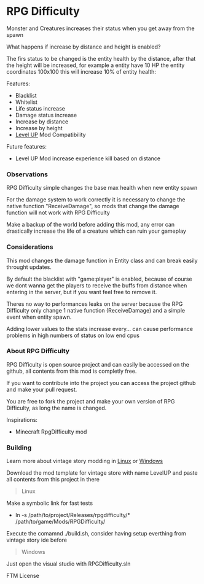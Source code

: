# RPG Difficulty
Monster and Creatures increases their status when you get away from the spawn

What happens if increase by distance and height is enabled?

The firs status to be changed is the entity health by the distance, after that the height will be increased, for example a entity have 10 HP the entity coordinates 100x100 this will increase 10% of entity health:

Features:
- Blacklist
- Whitelist
- Life status increase
- Damage status increase
- Increase by distance
- Increase by height
- [Level UP](https://mods.vintagestory.at/levelup) Mod Compatibility

Future features:
- Level UP Mod increase experience kill based on distance

### Observations
RPG Difficulty simple changes the base max health when new entity spawn

For the damage system to work correctly it is necessary to change the native function "ReceiveDamage", so mods that change the damage function will not work with RPG Difficulty

Make a backup of the world before adding this mod, any error can drastically increase the life of a creature which can ruin your gameplay

### Considerations
This mod changes the damage function in Entity class and can break easily throught updates.

By default the blacklist with "game:player" is enabled, because of course we dont wanna get the players to receive the buffs from distance when entering in the server, but if you want feel free to remove it.

Theres no way to performances leaks on the server because the RPG Difficulty only change 1 native function (ReceiveDamage) and a simple event when entity spawn.

Adding lower values to the stats increase every... can cause performance problems in high numbers of status on low end cpus

### About RPG Difficulty
RPG Difficulty is open source project and can easily be accessed on the github, all contents from this mod is completly free.

If you want to contribute into the project you can access the project github and make your pull request.

You are free to fork the project and make your own version of RPG Difficulty, as long the name is changed.

Inspirations: 
- Minecraft RpgDifficulty mod

### Building
Learn more about vintage story modding in [Linux](https://github.com/LeandroTheDev/arch_linux/wiki/Games#vintage-story-modding) or [Windows](https://wiki.vintagestory.at/index.php/Modding:Setting_up_your_Development_Environment)

Download the mod template for vintage store with name LevelUP and paste all contents from this project in there

> Linux

Make a symbolic link for fast tests
- ln -s /path/to/project/Releases/rpgdifficulty/* /path/to/game/Mods/RPGDifficulty/

Execute the comamnd ./build.sh, consider having setup everthing from vintage story ide before

> Windows

Just open the visual studio with RPGDifficulty.sln

FTM License
